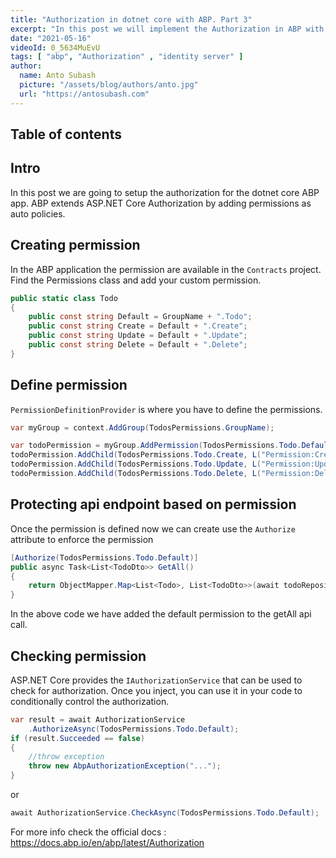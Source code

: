 ```yaml
---
title: "Authorization in dotnet core with ABP. Part 3"
excerpt: "In this post we will implement the Authorization in ABP with IdentityServer"
date: "2021-05-16"
videoId: 0_5634MuEvU
tags: [ "abp", "Authorization" , "identity server" ]
author:
  name: Anto Subash
  picture: "/assets/blog/authors/anto.jpg"
  url: "https://antosubash.com"
---
```

## Table of contents

## Intro

In this post we are going to setup the authorization for the dotnet core ABP app. ABP extends ASP.NET Core Authorization by adding permissions as auto policies.

## Creating permission

In the ABP application the permission are available in the `Contracts` project. Find the Permissions class and add your custom permission.

```cs
public static class Todo
{
    public const string Default = GroupName + ".Todo";
    public const string Create = Default + ".Create";
    public const string Update = Default + ".Update";
    public const string Delete = Default + ".Delete";
}
```

## Define permission

`PermissionDefinitionProvider` is where you have to define the permissions.

```cs
var myGroup = context.AddGroup(TodosPermissions.GroupName);

var todoPermission = myGroup.AddPermission(TodosPermissions.Todo.Default, L("Permission:Default"));
todoPermission.AddChild(TodosPermissions.Todo.Create, L("Permission:Create"));
todoPermission.AddChild(TodosPermissions.Todo.Update, L("Permission:Update"));
todoPermission.AddChild(TodosPermissions.Todo.Delete, L("Permission:Delete"));
```

## Protecting api endpoint based on permission

Once the permission is defined now we can create use the `Authorize` attribute to enforce the permission

```cs
[Authorize(TodosPermissions.Todo.Default)]
public async Task<List<TodoDto>> GetAll()
{
    return ObjectMapper.Map<List<Todo>, List<TodoDto>>(await todoRepository.GetListAsync());
}
```

In the above code we have added the default permission to the getAll api call.

## Checking permission

ASP.NET Core provides the `IAuthorizationService` that can be used to check for authorization. Once you inject, you can use it in your code to conditionally control the authorization.

```cs
var result = await AuthorizationService
    .AuthorizeAsync(TodosPermissions.Todo.Default);
if (result.Succeeded == false)
{
    //throw exception
    throw new AbpAuthorizationException("...");
}
```

or

```cs
await AuthorizationService.CheckAsync(TodosPermissions.Todo.Default);
```

For more info check the official docs : <https://docs.abp.io/en/abp/latest/Authorization>

